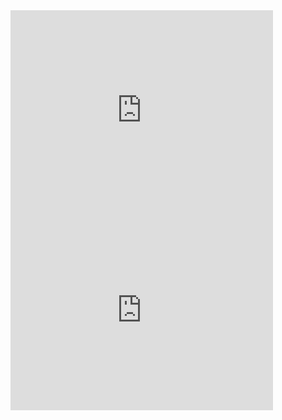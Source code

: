 <!DOCTYPE html>
<html lang="en">
<head>
    <meta charset="UTF-8">
    <meta name="viewport" content="width=device-width, initial-scale=1.0">
    <title>Document</title>
</head>
<body>
    <iframe src="http://127.0.0.1:5500/day%2015/anchor.html" frameborder="0" height="320px" width="420px"><a href="./african-lion-2888519_1280.jpg"></a>  
    </iframe>
</body>
</html>
<!DOCTYPE html>
<html lang="en">
<head>
    <meta charset="UTF-8">
    <meta name="viewport" content="width=device-width, initial-scale=1.0">
    <title>Document</title>
</head>
<body>
    <iframe src="http://127.0.0.1:5500/day%2015/anchor.html" frameborder="0" height="320px" width="420px"><a href="./african-lion-2888519_1280.jpg"></a>  
    </iframe>
</body>
</html>
